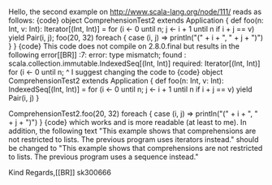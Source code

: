 Hello,
the second example on http://www.scala-lang.org/node/111/ reads as follows:
{code}
object ComprehensionTest2 extends Application {
  def foo(n: Int, v: Int): Iterator[(Int, Int)] =
    for (i <- 0 until n;
         j <- i + 1 until n if i + j == v) yield
      Pair(i, j);
  foo(20, 32) foreach {
    case (i, j) =>
      println("(" + i + ", " + j + ")")
  }
}
{code}
This code does not compile on 2.8.0.final but results in the following error[[BR]]
<console>:7: error: type mismatch;
 found   : scala.collection.immutable.IndexedSeq[(Int, Int)]
 required: Iterator[(Int, Int)]
           for (i <- 0 until n;
                  ^ 
I suggest changing the code to
{code}
object ComprehensionTest2 extends Application {
  def foo(n: Int, v: Int): IndexedSeq[(Int, Int)] =
    for (i <- 0 until n;
         j <- i + 1 until n if i + j == v) yield
      Pair(i, j)
}

ComprehensionTest2.foo(20, 32) foreach {
  case (i, j) =>
     println("(" + i + ", " + j + ")")
}
{code}
which works and is more readable (at least to me).
In addition, the following text "This example shows that comprehensions are not restricted to lists. The previous program uses iterators instead." should be changed to "This example shows that comprehensions are not restricted to lists. The previous program uses a sequence instead."

Kind Regards,[[BR]]
sk300666
